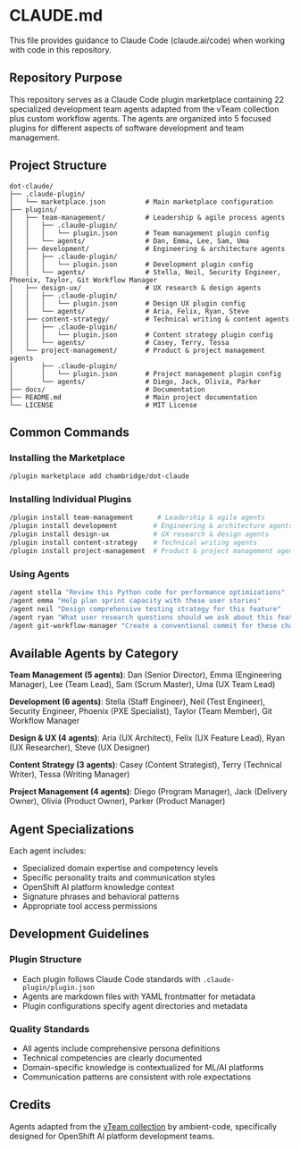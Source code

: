 # CLAUDE.md

This file provides guidance to Claude Code (claude.ai/code) when working with code in this repository.

## Repository Purpose

This repository serves as a Claude Code plugin marketplace containing 22 specialized development team agents adapted from the vTeam collection plus custom workflow agents. The agents are organized into 5 focused plugins for different aspects of software development and team management.

## Project Structure

```
dot-claude/
├── .claude-plugin/
│   └── marketplace.json          # Main marketplace configuration
├── plugins/
│   ├── team-management/          # Leadership & agile process agents
│   │   ├── .claude-plugin/
│   │   │   └── plugin.json       # Team management plugin config
│   │   └── agents/               # Dan, Emma, Lee, Sam, Uma
│   ├── development/              # Engineering & architecture agents
│   │   ├── .claude-plugin/
│   │   │   └── plugin.json       # Development plugin config
│   │   └── agents/               # Stella, Neil, Security Engineer, Phoenix, Taylor, Git Workflow Manager
│   ├── design-ux/                # UX research & design agents
│   │   ├── .claude-plugin/
│   │   │   └── plugin.json       # Design UX plugin config
│   │   └── agents/               # Aria, Felix, Ryan, Steve
│   ├── content-strategy/         # Technical writing & content agents
│   │   ├── .claude-plugin/
│   │   │   └── plugin.json       # Content strategy plugin config
│   │   └── agents/               # Casey, Terry, Tessa
│   └── project-management/       # Product & project management agents
│       ├── .claude-plugin/
│       │   └── plugin.json       # Project management plugin config
│       └── agents/               # Diego, Jack, Olivia, Parker
├── docs/                         # Documentation
├── README.md                     # Main project documentation
└── LICENSE                       # MIT License
```

## Common Commands

### Installing the Marketplace
```bash
/plugin marketplace add chambridge/dot-claude
```

### Installing Individual Plugins
```bash
/plugin install team-management      # Leadership & agile agents
/plugin install development         # Engineering & architecture agents  
/plugin install design-ux           # UX research & design agents
/plugin install content-strategy    # Technical writing agents
/plugin install project-management  # Product & project management agents
```

### Using Agents
```bash
/agent stella "Review this Python code for performance optimizations"
/agent emma "Help plan sprint capacity with these user stories"
/agent neil "Design comprehensive testing strategy for this feature"
/agent ryan "What user research questions should we ask about this feature?"
/agent git-workflow-manager "Create a conventional commit for these changes"
```

## Available Agents by Category

**Team Management (5 agents)**: Dan (Senior Director), Emma (Engineering Manager), Lee (Team Lead), Sam (Scrum Master), Uma (UX Team Lead)

**Development (6 agents)**: Stella (Staff Engineer), Neil (Test Engineer), Security Engineer, Phoenix (PXE Specialist), Taylor (Team Member), Git Workflow Manager

**Design & UX (4 agents)**: Aria (UX Architect), Felix (UX Feature Lead), Ryan (UX Researcher), Steve (UX Designer)

**Content Strategy (3 agents)**: Casey (Content Strategist), Terry (Technical Writer), Tessa (Writing Manager)

**Project Management (4 agents)**: Diego (Program Manager), Jack (Delivery Owner), Olivia (Product Owner), Parker (Product Manager)

## Agent Specializations

Each agent includes:
- Specialized domain expertise and competency levels
- Specific personality traits and communication styles  
- OpenShift AI platform knowledge context
- Signature phrases and behavioral patterns
- Appropriate tool access permissions

## Development Guidelines

### Plugin Structure
- Each plugin follows Claude Code standards with `.claude-plugin/plugin.json`
- Agents are markdown files with YAML frontmatter for metadata
- Plugin configurations specify agent directories and metadata

### Quality Standards
- All agents include comprehensive persona definitions
- Technical competencies are clearly documented
- Domain-specific knowledge is contextualized for ML/AI platforms
- Communication patterns are consistent with role expectations

## Credits

Agents adapted from the [vTeam collection](https://github.com/ambient-code/vTeam) by ambient-code, specifically designed for OpenShift AI platform development teams.
